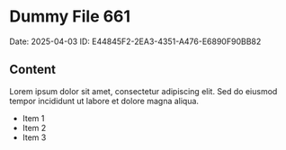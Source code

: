 # Dummy File 661

Date: 2025-04-03
ID: E44845F2-2EA3-4351-A476-E6890F90BB82

## Content

Lorem ipsum dolor sit amet, consectetur adipiscing elit.
Sed do eiusmod tempor incididunt ut labore et dolore magna aliqua.

* Item 1
* Item 2
* Item 3
